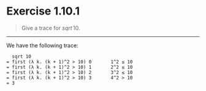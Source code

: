 # Exercise 1.10.1

> Give a trace for $\mathit{sqrt} \mathop{} 10$.

---

We have the following trace:
```text
  sqrt 10
= first (λ k. (k + 1)^2 > 10) 0       1^2 ≤ 10
= first (λ k. (k + 1)^2 > 10) 1       2^2 ≤ 10
= first (λ k. (k + 1)^2 > 10) 2       3^2 ≤ 10
= first (λ k. (k + 1)^2 > 10) 3       4^2 > 10
= 3
```
